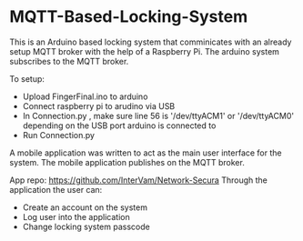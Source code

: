 # MQTT-Based-Locking-System
This is an Arduino based locking system that comminicates with an already setup MQTT broker with the help of a Raspberry Pi.
The arduino system subscribes to the MQTT broker.

To setup:
- Upload FingerFinal.ino to arduino
- Connect raspberry pi to arudino via USB
- In Connection.py , make sure line 56 is '/dev/ttyACM1' or '/dev/ttyACM0' depending on the USB port arduino is connected to
- Run Connection.py

A mobile application was written to act as the main user interface for the system.
The mobile application publishes on the MQTT broker.

App repo: https://github.com/InterVam/Network-Secura
Through the application the user can:
- Create an account on the system
- Log user into the application
- Change locking system passcode
